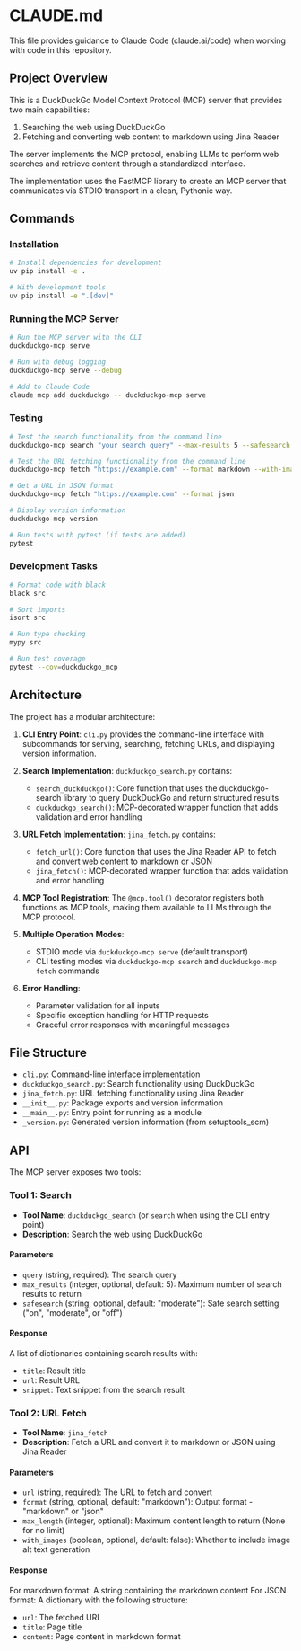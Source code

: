 # CLAUDE.md

This file provides guidance to Claude Code (claude.ai/code) when working with code in this repository.

## Project Overview

This is a DuckDuckGo Model Context Protocol (MCP) server that provides two main capabilities:
1. Searching the web using DuckDuckGo
2. Fetching and converting web content to markdown using Jina Reader

The server implements the MCP protocol, enabling LLMs to perform web searches and retrieve content through a standardized interface.

The implementation uses the FastMCP library to create an MCP server that communicates via STDIO transport in a clean, Pythonic way.

## Commands

### Installation

```bash
# Install dependencies for development
uv pip install -e .

# With development tools
uv pip install -e ".[dev]"
```

### Running the MCP Server

```bash
# Run the MCP server with the CLI
duckduckgo-mcp serve

# Run with debug logging
duckduckgo-mcp serve --debug

# Add to Claude Code
claude mcp add duckduckgo -- duckduckgo-mcp serve
```

### Testing

```bash
# Test the search functionality from the command line
duckduckgo-mcp search "your search query" --max-results 5 --safesearch moderate

# Test the URL fetching functionality from the command line
duckduckgo-mcp fetch "https://example.com" --format markdown --with-images

# Get a URL in JSON format
duckduckgo-mcp fetch "https://example.com" --format json

# Display version information
duckduckgo-mcp version

# Run tests with pytest (if tests are added)
pytest
```

### Development Tasks

```bash
# Format code with black
black src

# Sort imports
isort src

# Run type checking
mypy src

# Run test coverage
pytest --cov=duckduckgo_mcp
```

## Architecture

The project has a modular architecture:

1. **CLI Entry Point**: `cli.py` provides the command-line interface with subcommands for serving, searching, fetching URLs, and displaying version information.

2. **Search Implementation**: `duckduckgo_search.py` contains:
   - `search_duckduckgo()`: Core function that uses the duckduckgo-search library to query DuckDuckGo and return structured results
   - `duckduckgo_search()`: MCP-decorated wrapper function that adds validation and error handling

3. **URL Fetch Implementation**: `jina_fetch.py` contains:
   - `fetch_url()`: Core function that uses the Jina Reader API to fetch and convert web content to markdown or JSON
   - `jina_fetch()`: MCP-decorated wrapper function that adds validation and error handling

4. **MCP Tool Registration**: The `@mcp.tool()` decorator registers both functions as MCP tools, making them available to LLMs through the MCP protocol.

5. **Multiple Operation Modes**:
   - STDIO mode via `duckduckgo-mcp serve` (default transport)
   - CLI testing modes via `duckduckgo-mcp search` and `duckduckgo-mcp fetch` commands

6. **Error Handling**:
   - Parameter validation for all inputs
   - Specific exception handling for HTTP requests
   - Graceful error responses with meaningful messages

## File Structure

- `cli.py`: Command-line interface implementation
- `duckduckgo_search.py`: Search functionality using DuckDuckGo
- `jina_fetch.py`: URL fetching functionality using Jina Reader
- `__init__.py`: Package exports and version information
- `__main__.py`: Entry point for running as a module
- `_version.py`: Generated version information (from setuptools_scm)

## API

The MCP server exposes two tools:

### Tool 1: Search

- **Tool Name**: `duckduckgo_search` (or `search` when using the CLI entry point)
- **Description**: Search the web using DuckDuckGo

#### Parameters

- `query` (string, required): The search query
- `max_results` (integer, optional, default: 5): Maximum number of search results to return
- `safesearch` (string, optional, default: "moderate"): Safe search setting ("on", "moderate", or "off")

#### Response

A list of dictionaries containing search results with:
- `title`: Result title
- `url`: Result URL
- `snippet`: Text snippet from the search result

### Tool 2: URL Fetch

- **Tool Name**: `jina_fetch`
- **Description**: Fetch a URL and convert it to markdown or JSON using Jina Reader

#### Parameters

- `url` (string, required): The URL to fetch and convert
- `format` (string, optional, default: "markdown"): Output format - "markdown" or "json"
- `max_length` (integer, optional): Maximum content length to return (None for no limit)
- `with_images` (boolean, optional, default: false): Whether to include image alt text generation

#### Response

For markdown format: A string containing the markdown content
For JSON format: A dictionary with the following structure:
- `url`: The fetched URL
- `title`: Page title
- `content`: Page content in markdown format